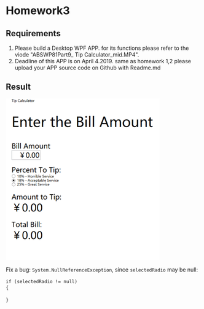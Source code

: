 # Homework3

## Requirements

1. Please build a Desktop WPF APP. for its functions please refer to the viode "ABSWP81Part9_ Tip Calculator_mid.MP4".
2. Deadline of this APP is on April 4.2019. same as homework 1,2 please upload your APP source code on Github with Readme.md

## Result

![](pic\sample.gif)

Fix a bug: `System.NullReferenceException`, since `selectedRadio` may be null: 

``` csc
if (selectedRadio != null)
{
    
}
```